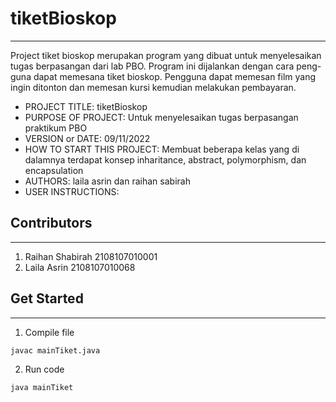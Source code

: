 # tiketBioskop
---
Project tiket bioskop merupakan program yang dibuat untuk menyelesaikan
tugas berpasangan dari lab PBO. Program ini dijalankan dengan cara peng-
guna dapat memesana tiket bioskop. Pengguna dapat memesan film yang ingin
ditonton dan memesan kursi kemudian melakukan pembayaran.

* PROJECT TITLE: tiketBioskop
* PURPOSE OF PROJECT: Untuk menyelesaikan tugas berpasangan praktikum PBO
* VERSION or DATE: 09/11/2022
* HOW TO START THIS PROJECT: Membuat beberapa kelas yang di dalamnya terdapat konsep inharitance, abstract, polymorphism, dan encapsulation
* AUTHORS: laila asrin dan raihan sabirah
* USER INSTRUCTIONS: 

## Contributors
---
1. Raihan Shabirah 2108107010001
2. Laila Asrin 2108107010068

## Get Started 
---
1. Compile file
<pre><code>javac mainTiket.java</code></pre>
2. Run code
<pre><code>java mainTiket</code></pre>